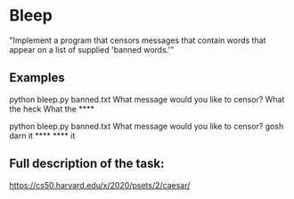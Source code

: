 # Bleep
"Implement a program that censors messages that contain words that appear on a list of supplied 'banned words.'"

## Examples
python bleep.py banned.txt
What message would you like to censor?
What the heck
What the ****

python bleep.py banned.txt
What message would you like to censor?
gosh darn it
**** **** it

## Full description of the task:
https://cs50.harvard.edu/x/2020/psets/2/caesar/